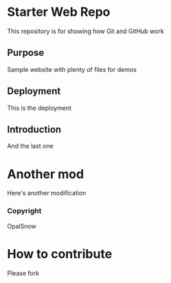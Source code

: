 # Starter Web Repo

This repository is for showing how Git and GitHub work

## Purpose

Sample website with plenty of files for demos

## Deployment

This is the deployment

## Introduction

And the last one

# Another mod

Here's another modification

### Copyright

OpalSnow

# How to contribute

Please fork